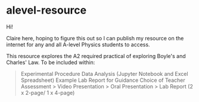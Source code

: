 # alevel-resource

Hi! 

Claire here, hoping to figure this out so I can publish my resource on the internet for any and all A-level Physics students to access. 

This resource explores the A2 required practical of exploring Boyle's and Charles' Law. 
To be included within:
  > Experimental Procedure 
  > Data Analysis (Jupyter Notebook and Excel Spreadsheet)
  > Example Lab Report for Guidance
  > Choice of Teacher Assessment 
    > Video Presentation
    > Oral Presentation
    > Lab Report (2 x 2-page/ 1 x 4-page)
